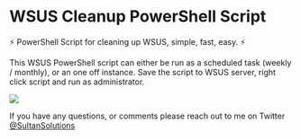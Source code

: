 # WSUS Cleanup PowerShell Script 

:zap: PowerShell Script for cleaning up WSUS, simple, fast, easy. :zap:


This WSUS PowerShell script can either be run as a scheduled task (weekly / monthly), or an one off instance. Save the script to WSUS server, right click script and run as administrator.

<img src="https://i.imgur.com/pZOm2Xt.png">

If you have any questions, or comments please reach out to me on Twitter <a href="https://twitter.com/sultansolutions"> @SultanSolutions </a> 





